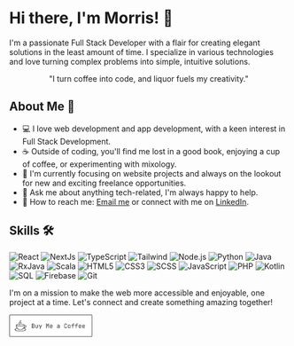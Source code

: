 # Hi there, I'm Morris! 👋

I'm a passionate Full Stack Developer with a flair for creating elegant solutions in the least amount of time. I specialize in various technologies and love turning complex problems into simple, intuitive solutions.

<p align="center">"I turn coffee into code, and liquor fuels my creativity."</p>

## About Me 🚀

- 💻 I love web development and app development, with a keen interest in Full Stack Development.
- ☕️ Outside of coding, you'll find me lost in a good book, enjoying a cup of coffee, or experimenting with mixology.
- 🎯 I'm currently focusing on website projects and always on the lookout for new and exciting freelance opportunities.
- 💬 Ask me about anything tech-related, I'm always happy to help.
- 📧 How to reach me: [Email me](mailto:morristung18102001@gmail.com) or connect with me on [LinkedIn](https://www.linkedin.com/in/morris-tung-7418b1212).

## Skills 🛠

<p align="left">
  <img alt="React" src="https://img.shields.io/badge/-React-61DAFB?style=for-the-badge&logo=react&logoColor=black" />
  <img alt="NextJs" src="https://img.shields.io/badge/-NextJs-ffffff?style=for-the-badge&logo=nextdotjs&logoColor=black" />
  <img alt="TypeScript" src="https://img.shields.io/badge/-TypeScript-3178C6?style=for-the-badge&logo=typescript&logoColor=white" />
  <img alt="Tailwind" src="https://img.shields.io/badge/-TAILWIND-06B6D4?style=for-the-badge&logo=tailwindcss&logoColor=white" />
  <img alt="Node.js" src="https://img.shields.io/badge/-Node.js-339933?style=for-the-badge&logo=nodedotjs&logoColor=white" />
  <img alt="Python" src="https://img.shields.io/badge/-Python-3776AB?style=for-the-badge&logo=python&logoColor=white" />
  <img alt="Java" src="https://img.shields.io/badge/-Java-007396?style=for-the-badge&logo=openjdk&logoColor=white" />
  <img alt="RxJava" src="https://img.shields.io/badge/-RxJava-B7178C?style=for-the-badge&logo=reactivex&logoColor=white" />
  <img alt="Scala" src="https://img.shields.io/badge/-Scala-DC322F?style=for-the-badge&logo=scala&logoColor=white" />
  <img alt="HTML5" src="https://img.shields.io/badge/-HTML5-E34F26?style=for-the-badge&logo=html5&logoColor=white" />
  <img alt="CSS3" src="https://img.shields.io/badge/-CSS3-1572B6?style=for-the-badge&logo=css3&logoColor=white" />
  <img alt="SCSS" src="https://img.shields.io/badge/-SCSS-CD6799?style=for-the-badge&logo=sass&logoColor=white" />
  <img alt="JavaScript" src="https://img.shields.io/badge/-JavaScript-F7DF1E?style=for-the-badge&logo=javascript&logoColor=black" />
  <img alt="PHP" src="https://img.shields.io/badge/-PHP-777BB4?style=for-the-badge&logo=php&logoColor=white" />
  <img alt="Kotlin" src="https://img.shields.io/badge/-Kotlin-0095D5?style=for-the-badge&logo=kotlin&logoColor=white" />
  <img alt="SQL" src="https://img.shields.io/badge/-SQL-4479A1?style=for-the-badge&logo=postgresql&logoColor=white" />
  <img alt="Firebase" src="https://img.shields.io/badge/-Firebase-FFCA28?style=for-the-badge&logo=firebase&logoColor=black" />
  <img alt="Git" src="https://img.shields.io/badge/-GIT-F14E32?style=for-the-badge&logo=git&logoColor=white" />
</p>

I'm on a mission to make the web more accessible and enjoyable, one project at a time. Let's connect and create something amazing together!



<a href="https://donate.stripe.com/dR6eXe8FT898fUk9AA">
    <img src="buy-me-a-coffee.png" alt="Buy Me a Coffee" style="width: 150px;">
</a>
